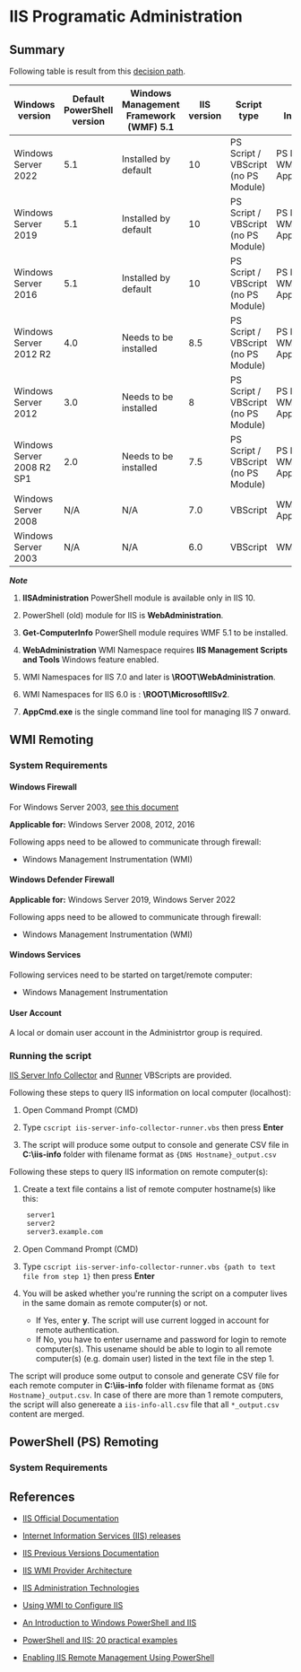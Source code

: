 # IIS Programatic Administration

## Summary

Following table is result from this [decision path](decision-path.png).

| Windows version            | Default PowerShell version | Windows Management Framework (WMF) 5.1 | IIS version | Script type                         | API, Interface             | Remoting                 |
|----------------------------|--------------------|----------------------------------------|-------------|-------------------------------------|----------------------------|--------------------------|
| Windows Server 2022        | 5.1                | Installed by default                   | 10          | PS Script / VBScript (no PS Module) | PS Module, WMI, AppCmd.exe | PS Remoting / WMI Remoting |
| Windows Server 2019        | 5.1                | Installed by default                   | 10          | PS Script / VBScript (no PS Module) | PS Module, WMI, AppCmd.exe | PS Remoting / WMI Remoting |
| Windows Server 2016        | 5.1                | Installed by default                   | 10          | PS Script / VBScript (no PS Module) | PS Module, WMI, AppCmd.exe | PS Remoting / WMI Remoting |
| Windows Server 2012 R2     | 4.0                | Needs to be installed                   | 8.5         | PS Script / VBScript (no PS Module) | PS Module, WMI, AppCmd.exe | PS Remoting / WMI Remoting |
| Windows Server 2012        | 3.0                | Needs to be installed                   | 8           | PS Script / VBScript (no PS Module) | PS Module, WMI, AppCmd.exe | PS Remoting / WMI Remoting |
| Windows Server 2008 R2 SP1 | 2.0                | Needs to be installed                   | 7.5         | PS Script / VBScript (no PS Module) | PS Module, WMI, AppCmd.exe | PS Remoting / WMI Remoting |
| Windows Server 2008        | N/A                | N/A                                    | 7.0         | VBScript                            | WMI, AppCmd.exe            | WMI Remoting             |
| Windows Server 2003        | N/A                | N/A                                    | 6.0         | VBScript                            | WMI                        | WMI Remoting             |

***Note***

1. **IISAdministration** PowerShell module is available only in IIS 10.

2. PowerShell (old) module for IIS is **WebAdministration**.

3. **Get-ComputerInfo** PowerShell module requires WMF 5.1 to be installed.

4. **WebAdministration** WMI Namespace requires **IIS Management Scripts and Tools** Windows feature enabled.

5. WMI Namespaces for IIS 7.0 and later is **\ROOT\WebAdministration**.

6. WMI Namespaces for IIS 6.0 is : **\ROOT\MicrosoftIISv2**.

7. **AppCmd.exe** is the single command line tool for managing IIS 7 onward.

## WMI Remoting

### System Requirements

#### Windows Firewall

For Windows Server 2003, [see this document](wmi-firewall-config.pdf)

**Applicable for:** Windows Server 2008, 2012, 2016

Following apps need to be allowed to communicate through firewall:

* Windows Management Instrumentation (WMI)

#### Windows Defender Firewall

**Applicable for:** Windows Server 2019, Windows Server 2022

Following apps need to be allowed to communicate through firewall:

* Windows Management Instrumentation (WMI)

#### Windows Services

Following services need to be started on target/remote computer:

* Windows Management Instrumentation

#### User Account

A local or domain user account in the Administrtor group is required.

### Running the script

[IIS Server Info Collector](script/iis-server-info-collector.vbs) and [Runner](script/iis-server-info-collector-runner.vbs) VBScripts are provided.

Following these steps to query IIS information on local computer (localhost):

1. Open Command Prompt (CMD)

2. Type `cscript iis-server-info-collector-runner.vbs` then press **Enter**

3. The script will produce some output to console and generate CSV file in **C:\iis-info** folder with filename format as `{DNS Hostname}_output.csv`

Following these steps to query IIS information on remote computer(s):

1. Create a text file contains a list of remote computer hostname(s) like this:

   ```txt
    server1
    server2
    server3.example.com
   ```

2. Open Command Prompt (CMD)

3. Type `cscript iis-server-info-collector-runner.vbs {path to text file from step 1}` then press **Enter**

4. You will be asked whether you're running the script on a computer lives in the same domain as remote computer(s) or not.
   * If Yes, enter **y**. The script will use current logged in account for remote authentication.
   * If No, you have to enter username and password for login to remote computer(s). This usename should be able to login to all remote computer(s) (e.g. domain user) listed in the text file in the step 1.

The script will produce some output to console and generate CSV file for each remote computer in **C:\iis-info** folder with filename format as `{DNS Hostname}_output.csv`. In case of there are more than 1 remote computers, the script will also genereate a `iis-info-all.csv` file that all `*_output.csv` content are merged.


## PowerShell (PS) Remoting

### System Requirements



## References

* [IIS Official Documentation](https://docs.microsoft.com/en-us/iis/)

* [Internet Information Services (IIS) releases](https://docs.microsoft.com/en-us/lifecycle/products/internet-information-services-iis)

* [IIS Previous Versions Documentation](https://docs.microsoft.com/en-us/previous-versions/iis/)

* [IIS WMI Provider Architecture](https://docs.microsoft.com/en-us/previous-versions/iis/6.0-sdk/ms525673(v=vs.90))

* [IIS Administration Technologies](https://docs.microsoft.com/en-us/previous-versions/iis/6.0-sdk/ms525806(v=vs.90))

* [Using WMI to Configure IIS](https://docs.microsoft.com/en-us/previous-versions/iis/6.0-sdk/ms525309(v=vs.90))

* [An Introduction to Windows PowerShell and IIS](https://docs.microsoft.com/en-us/iis/manage/powershell/an-introduction-to-windows-powershell-and-iis)

* [PowerShell and IIS: 20 practical examples](https://octopus.com/blog/iis-powershell)

* [Enabling IIS Remote Management Using PowerShell](https://mcpmag.com/articles/2014/10/21/enabling-iis-remote-management.aspx)
